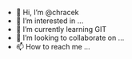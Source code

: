 - 👋 Hi, I’m @chracek
- 👀 I’m interested in ...
- 🌱 I’m currently learning GIT
- 💞️ I’m looking to collaborate on ...
- 📫 How to reach me ...

<!---
chracek/chracek is a ✨ special ✨ repository because its `README.md` (this file) appears on your GitHub profile.
You can click the Preview link to take a look at your changes.
--->
